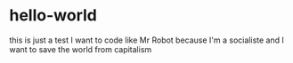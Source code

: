 # hello-world
this is just a test
I want to code like Mr Robot because I'm a socialiste and I want to save the world from capitalism
